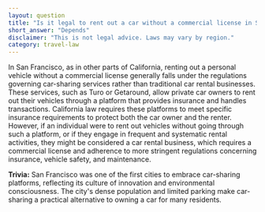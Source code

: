 ```yaml
---
layout: question
title: "Is it legal to rent out a car without a commercial license in San Francisco, USA?"
short_answer: "Depends"
disclaimer: "This is not legal advice. Laws may vary by region."
category: travel-law
---
```

In San Francisco, as in other parts of California, renting out a personal vehicle without a commercial license generally falls under the regulations governing car-sharing services rather than traditional car rental businesses. These services, such as Turo or Getaround, allow private car owners to rent out their vehicles through a platform that provides insurance and handles transactions. California law requires these platforms to meet specific insurance requirements to protect both the car owner and the renter. However, if an individual were to rent out vehicles without going through such a platform, or if they engage in frequent and systematic rental activities, they might be considered a car rental business, which requires a commercial license and adherence to more stringent regulations concerning insurance, vehicle safety, and maintenance.

**Trivia:** San Francisco was one of the first cities to embrace car-sharing platforms, reflecting its culture of innovation and environmental consciousness. The city's dense population and limited parking make car-sharing a practical alternative to owning a car for many residents.
